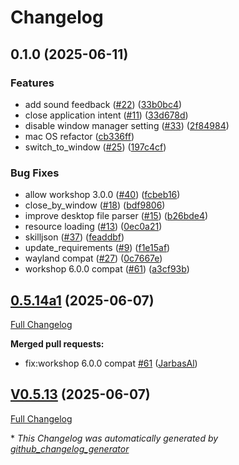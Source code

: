 # Changelog

## 0.1.0 (2025-06-11)


### Features

* add sound feedback ([#22](https://github.com/OscillateLabsLLC/skill-mac-application-launcher/issues/22)) ([33b0bc4](https://github.com/OscillateLabsLLC/skill-mac-application-launcher/commit/33b0bc4603c435dd8d112f4e7cd9876ef69e1a50))
* close application intent ([#11](https://github.com/OscillateLabsLLC/skill-mac-application-launcher/issues/11)) ([33d678d](https://github.com/OscillateLabsLLC/skill-mac-application-launcher/commit/33d678d84e0cf56db7a8b79a3de842b51a9aabae))
* disable window manager setting ([#33](https://github.com/OscillateLabsLLC/skill-mac-application-launcher/issues/33)) ([2f84984](https://github.com/OscillateLabsLLC/skill-mac-application-launcher/commit/2f84984752597bb7925d998605df9b1fc78c3804))
* mac OS refactor ([cb336ff](https://github.com/OscillateLabsLLC/skill-mac-application-launcher/commit/cb336ff2b00838aa7c21cf61590a64059eb7afba))
* switch_to_window ([#25](https://github.com/OscillateLabsLLC/skill-mac-application-launcher/issues/25)) ([197c4cf](https://github.com/OscillateLabsLLC/skill-mac-application-launcher/commit/197c4cf078fea5d116827ff420e5cc7b8edaafcb))


### Bug Fixes

* allow workshop 3.0.0 ([#40](https://github.com/OscillateLabsLLC/skill-mac-application-launcher/issues/40)) ([fcbeb16](https://github.com/OscillateLabsLLC/skill-mac-application-launcher/commit/fcbeb16d4da8640df54abdfba046ec2d9fc746e4))
* close_by_window ([#18](https://github.com/OscillateLabsLLC/skill-mac-application-launcher/issues/18)) ([bdf9806](https://github.com/OscillateLabsLLC/skill-mac-application-launcher/commit/bdf980671651f30543c0498d5d7583883b942b6c))
* improve desktop file parser ([#15](https://github.com/OscillateLabsLLC/skill-mac-application-launcher/issues/15)) ([b26bde4](https://github.com/OscillateLabsLLC/skill-mac-application-launcher/commit/b26bde4dcfb3bbcf6cae7a783b6c0ab05dfac567))
* resource loading ([#13](https://github.com/OscillateLabsLLC/skill-mac-application-launcher/issues/13)) ([0ec0a21](https://github.com/OscillateLabsLLC/skill-mac-application-launcher/commit/0ec0a21cfe94d27a8e80e2b52e9dc3cb8a3be069))
* skilljson ([#37](https://github.com/OscillateLabsLLC/skill-mac-application-launcher/issues/37)) ([feaddbf](https://github.com/OscillateLabsLLC/skill-mac-application-launcher/commit/feaddbf297e9c595efd9c3d2a34244590d79a9b9))
* update_requirements ([#9](https://github.com/OscillateLabsLLC/skill-mac-application-launcher/issues/9)) ([f1e15af](https://github.com/OscillateLabsLLC/skill-mac-application-launcher/commit/f1e15af988c7bbe985ecf286b569d51d4454610e))
* wayland compat ([#27](https://github.com/OscillateLabsLLC/skill-mac-application-launcher/issues/27)) ([0c7667e](https://github.com/OscillateLabsLLC/skill-mac-application-launcher/commit/0c7667e787619df4393435b02684f297b82a0572))
* workshop 6.0.0 compat ([#61](https://github.com/OscillateLabsLLC/skill-mac-application-launcher/issues/61)) ([a3cf93b](https://github.com/OscillateLabsLLC/skill-mac-application-launcher/commit/a3cf93b937e7e6aa99a1cc6f888326f78842ae04))

## [0.5.14a1](https://github.com/OpenVoiceOS/ovos-skill-application-launcher/tree/0.5.14a1) (2025-06-07)

[Full Changelog](https://github.com/OpenVoiceOS/ovos-skill-application-launcher/compare/V0.5.13...0.5.14a1)

**Merged pull requests:**

- fix:workshop 6.0.0 compat [\#61](https://github.com/OpenVoiceOS/ovos-skill-application-launcher/pull/61) ([JarbasAl](https://github.com/JarbasAl))

## [V0.5.13](https://github.com/OpenVoiceOS/ovos-skill-application-launcher/tree/V0.5.13) (2025-06-07)

[Full Changelog](https://github.com/OpenVoiceOS/ovos-skill-application-launcher/compare/0.5.13...V0.5.13)



\* *This Changelog was automatically generated by [github_changelog_generator](https://github.com/github-changelog-generator/github-changelog-generator)*
